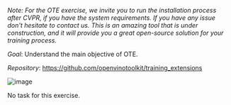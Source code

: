 _Note: For the OTE exercise, we invite you to run the installation process after CVPR, if you have the system requirements. If you have any issue don't hesitate to contact us. This is an amazing tool that is under construction, and it will provide you a great open-source solution for your training process._

_Goal_: Understand the main objective of OTE.

_Repository_: https://github.com/openvinotoolkit/training_extensions

![image](https://user-images.githubusercontent.com/10940214/172624348-99ec3c0b-afca-4f1a-84a5-3a2cb4732821.png)

No task for this exercise.
